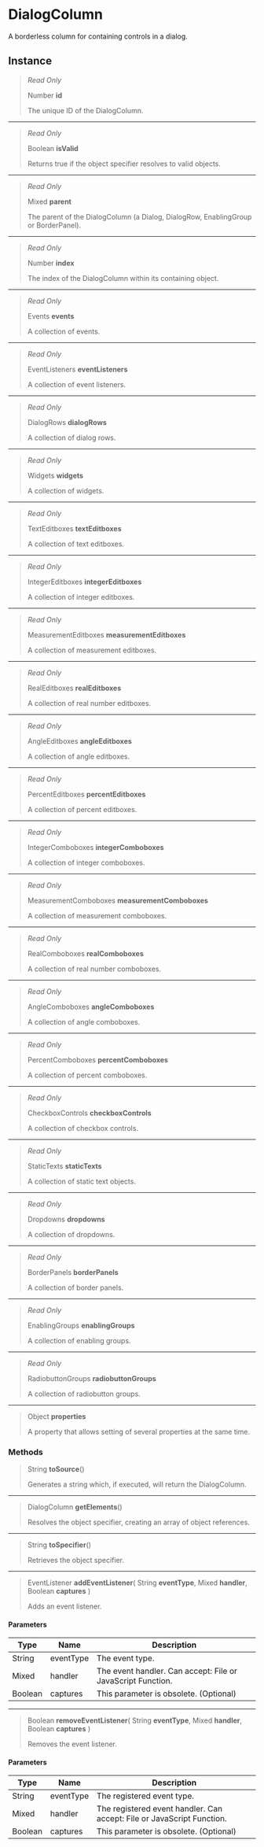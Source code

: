 # DialogColumn
A borderless column for containing controls in a dialog.

## Instance
> *Read Only* 
> 
> Number **id** 
>
> The unique ID of the DialogColumn.
*** 
> *Read Only* 
> 
> Boolean **isValid** 
>
> Returns true if the object specifier resolves to valid objects.
*** 
> *Read Only* 
> 
> Mixed **parent** 
>
> The parent of the DialogColumn (a Dialog, DialogRow, EnablingGroup or BorderPanel).
*** 
> *Read Only* 
> 
> Number **index** 
>
> The index of the DialogColumn within its containing object.
*** 
> *Read Only* 
> 
> Events **events** 
>
> A collection of events.
*** 
> *Read Only* 
> 
> EventListeners **eventListeners** 
>
> A collection of event listeners.
*** 
> *Read Only* 
> 
> DialogRows **dialogRows** 
>
> A collection of dialog rows.
*** 
> *Read Only* 
> 
> Widgets **widgets** 
>
> A collection of widgets.
*** 
> *Read Only* 
> 
> TextEditboxes **textEditboxes** 
>
> A collection of text editboxes.
*** 
> *Read Only* 
> 
> IntegerEditboxes **integerEditboxes** 
>
> A collection of integer editboxes.
*** 
> *Read Only* 
> 
> MeasurementEditboxes **measurementEditboxes** 
>
> A collection of measurement editboxes.
*** 
> *Read Only* 
> 
> RealEditboxes **realEditboxes** 
>
> A collection of real number editboxes.
*** 
> *Read Only* 
> 
> AngleEditboxes **angleEditboxes** 
>
> A collection of angle editboxes.
*** 
> *Read Only* 
> 
> PercentEditboxes **percentEditboxes** 
>
> A collection of percent editboxes.
*** 
> *Read Only* 
> 
> IntegerComboboxes **integerComboboxes** 
>
> A collection of integer comboboxes.
*** 
> *Read Only* 
> 
> MeasurementComboboxes **measurementComboboxes** 
>
> A collection of measurement comboboxes.
*** 
> *Read Only* 
> 
> RealComboboxes **realComboboxes** 
>
> A collection of real number comboboxes.
*** 
> *Read Only* 
> 
> AngleComboboxes **angleComboboxes** 
>
> A collection of angle comboboxes.
*** 
> *Read Only* 
> 
> PercentComboboxes **percentComboboxes** 
>
> A collection of percent comboboxes.
*** 
> *Read Only* 
> 
> CheckboxControls **checkboxControls** 
>
> A collection of checkbox controls.
*** 
> *Read Only* 
> 
> StaticTexts **staticTexts** 
>
> A collection of static text objects.
*** 
> *Read Only* 
> 
> Dropdowns **dropdowns** 
>
> A collection of dropdowns.
*** 
> *Read Only* 
> 
> BorderPanels **borderPanels** 
>
> A collection of border panels.
*** 
> *Read Only* 
> 
> EnablingGroups **enablingGroups** 
>
> A collection of enabling groups.
*** 
> *Read Only* 
> 
> RadiobuttonGroups **radiobuttonGroups** 
>
> A collection of radiobutton groups.
*** 
> Object **properties** 
>
> A property that allows setting of several properties at the same time.

### Methods
> String **toSource**()
> 
> Generates a string which, if executed, will return the DialogColumn.
*** 
> DialogColumn **getElements**()
> 
> Resolves the object specifier, creating an array of object references.
*** 
> String **toSpecifier**()
> 
> Retrieves the object specifier.
*** 
> EventListener **addEventListener**( String **eventType**, Mixed **handler**, Boolean **captures** )
> 
> Adds an event listener.
#### Parameters
| Type | Name | Description |
|---|---|---|
| String | eventType | The event type. |
| Mixed | handler | The event handler. Can accept: File or JavaScript Function. |
| Boolean | captures | This parameter is obsolete. (Optional) |

*** 
> Boolean **removeEventListener**( String **eventType**, Mixed **handler**, Boolean **captures** )
> 
> Removes the event listener.
#### Parameters
| Type | Name | Description |
|---|---|---|
| String | eventType | The registered event type. |
| Mixed | handler | The registered event handler. Can accept: File or JavaScript Function. |
| Boolean | captures | This parameter is obsolete. (Optional) |


